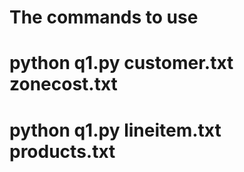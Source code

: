 # The commands to use
# python q1.py customer.txt zonecost.txt
# python q1.py lineitem.txt products.txt
